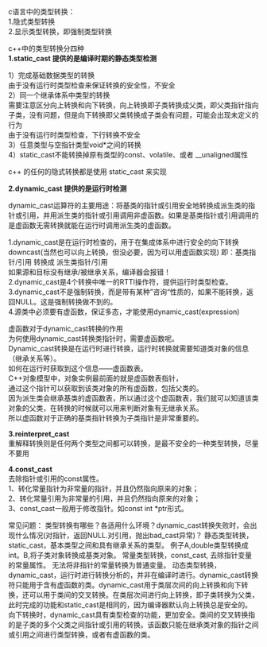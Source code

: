 c语言中的类型转换：  
1.隐式类型转换  
2.显示类型转换，即强制类型转换      

c++中的类型转换分四种  
**1.static_cast   提供的是编译时期的静态类型检测**  

1）完成基础数据类型的转换  
由于没有运行时类型检查来保证转换的安全性，不安全  
2）同一个继承体系中类型的转换  
需要注意区分向上转换和向下转换，向上转换即子类转换成父类，即父类指针指向子类，没有问题，但是向下转换即父类转换成子类会有问题，可能会出现未定义的行为  
由于没有运行时类型检查，下行转换不安全  
3）任意类型与空指针类型void*之间的转换  
4）static_cast不能转换掉原有类型的const、volatile、或者 __unaligned属性  

c++ 的任何的隐式转换都是使用 static_cast 来实现  

**2.dynamic_cast 提供的是运行时检测**  

dynamic_cast运算符的主要用途：将基类的指针或引用安全地转换成派生类的指针或引用，并用派生类的指针或引用调用非虚函数。如果是基类指针或引用调用的是虚函数无需转换就能在运行时调用派生类的虚函数。  

1.dynamic_cast是在运行时检查的，用于在集成体系中进行安全的向下转换downcast(当然也可以向上转换，但没必要，因为可以用虚函数实现)
即：基类指针/引用 转换成 派生类指针/引用  
如果源和目标没有继承/被继承关系，编译器会报错！  
2.dynamic_cast是4个转换中唯一的RTTI操作符，提供运行时类型检查。  
3.dynamic_cast不是强制转换，而是带有某种”咨询“性质的，如果不能转换，返回NULL。这是强制转换做不到的。  
4.源类中必须要有虚函数，保证多态，才能使用dynamic_cast<source>(expression)  

虚函数对于dynamic_cast转换的作用  
为何使用dynamic_cast转换类指针时，需要虚函数呢。  
Dynamic_cast转换是在运行时进行转换，运行时转换就需要知道类对象的信息（继承关系等）。  
如何在运行时获取到这个信息——虚函数表。  
C++对象模型中，对象实例最前面的就是虚函数表指针，  
通过这个指针可以获取到该类对象的所有虚函数，包括父类的。  
因为派生类会继承基类的虚函数表，所以通过这个虚函数表，我们就可以知道该类对象的父类，在转换的时候就可以用来判断对象有无继承关系。  
所以虚函数对于正确的基类指针转换为子类指针是非常重要的。  

**3.reinterpret_cast**   
重解释转换则是任何两个类型之间都可以转换，是最不安全的一种类型转换，尽量不要用      

**4.const_cast**   
去除指针或引用的const属性。  
1、转化常量指针为非常量的指针，并且仍然指向原来的对象；    
2、转化常量引用为非常量的引用，并且仍然指向原来的对象；   
3、const_cast一般用于修改指针。如const int *ptr形式。  

常见问题：
类型转换有哪些？各适用什么环境？dynamic_cast转换失败时，会出现什么情况(对指针，返回NULL.对引用，抛出bad_cast异常)？
 静态类型转换，static_cast，基本类型之间和具有继承关系的类型。
例子A,double类型转换成int。B,将子类对象转换成基类对象。
常量类型转换，const_cast, 去除指针变量的常量属性。
无法将非指针的常量转换为普通变量。
动态类型转换，dynamic_cast，运行时进行转换分析的，并非在编译时进行。dynamic_cast转换符只能用于含有虚函数的类。dynamic_cast用于类层次间的向上转换和向下转换，还可以用于类间的交叉转换。在类层次间进行向上转换，即子类转换为父类，此时完成的功能和static_cast是相同的，因为编译器默认向上转换总是安全的。向下转换时，dynamic_cast具有类型检查的功能，更加安全。类间的交叉转换指的是子类的多个父类之间指针或引用的转换。该函数只能在继承类对象的指针之间或引用之间进行类型转换，或者有虚函数的类。

